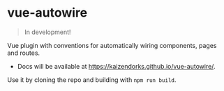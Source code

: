# vue-autowire
> In development!

Vue plugin with conventions for automatically wiring components, pages and routes.

- Docs will be available at https://kaizendorks.github.io/vue-autowire/.

Use it by cloning the repo and building with `npm run build`.